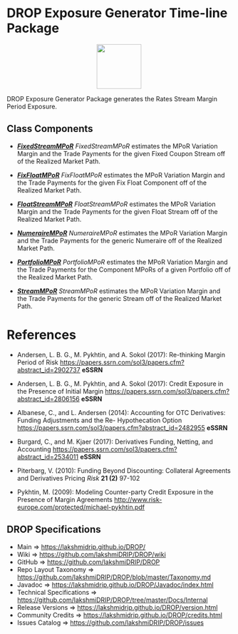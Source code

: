 # DROP Exposure Generator Time-line Package

<p align="center"><img src="https://github.com/lakshmiDRIP/DROP/blob/master/DRIP_Logo.gif?raw=true" width="100"></p>

DROP Exposure Generator Package generates the Rates Stream Margin Period Exposure.

## Class Components

 * [***FixedStreamMPoR***](https://github.com/lakshmiDRIP/DROP/tree/master/src/main/java/org/drip/exposure/generator/FixedStreamMPoR.java)
 <i>FixedStreamMPoR</i> estimates the MPoR Variation Margin and the Trade Payments for the given Fixed Coupon
 Stream off of the Realized Market Path.

 * [***FixFloatMPoR***](https://github.com/lakshmiDRIP/DROP/tree/master/src/main/java/org/drip/exposure/generator/FixFloatMPoR.java)
 <i>FixFloatMPoR</i> estimates the MPoR Variation Margin and the Trade Payments for the given Fix Float
 Component off of the Realized Market Path.

 * [***FloatStreamMPoR***](https://github.com/lakshmiDRIP/DROP/tree/master/src/main/java/org/drip/exposure/generator/FloatStreamMPoR.java)
 <i>FloatStreamMPoR</i> estimates the MPoR Variation Margin and the Trade Payments for the given Float Stream
 off of the Realized Market Path.

 * [***NumeraireMPoR***](https://github.com/lakshmiDRIP/DROP/tree/master/src/main/java/org/drip/exposure/generator/NumeraireMPoR.java)
 <i>NumeraireMPoR</i> estimates the MPoR Variation Margin and the Trade Payments for the generic Numeraire
 off of the Realized Market Path.

 * [***PortfolioMPoR***](https://github.com/lakshmiDRIP/DROP/tree/master/src/main/java/org/drip/exposure/generator/PortfolioMPoR.java)
 <i>PortfolioMPoR</i> estimates the MPoR Variation Margin and the Trade Payments for the Component MPoRs of a
 given Portfolio off of the Realized Market Path.

 * [***StreamMPoR***](https://github.com/lakshmiDRIP/DROP/tree/master/src/main/java/org/drip/exposure/generator/StreamMPoR.java)
 <i>StreamMPoR</i> estimates the MPoR Variation Margin and the Trade Payments for the generic Stream off of
 the Realized Market Path.


# References

 * Andersen, L. B. G., M. Pykhtin, and A. Sokol (2017): Re-thinking Margin Period of Risk
 https://papers.ssrn.com/sol3/papers.cfm?abstract_id=2902737 <b>eSSRN</b>

 * Andersen, L. B. G., M. Pykhtin, and A. Sokol (2017): Credit Exposure in the Presence of Initial Margin
 https://papers.ssrn.com/sol3/papers.cfm?abstract_id=2806156 <b>eSSRN</b>

 * Albanese, C., and L. Andersen (2014): Accounting for OTC Derivatives: Funding Adjustments and the Re-
 Hypothecation Option https://papers.ssrn.com/sol3/papers.cfm?abstract_id=2482955 <b>eSSRN</b>

 * Burgard, C., and M. Kjaer (2017): Derivatives Funding, Netting, and Accounting
 https://papers.ssrn.com/sol3/papers.cfm?abstract_id=2534011 <b>eSSRN</b>

 * Piterbarg, V. (2010): Funding Beyond Discounting: Collateral Agreements and Derivatives Pricing
 <i>Risk</i> <b>21 (2)</b> 97-102

 * Pykhtin, M. (2009): Modeling Counter-party Credit Exposure in the Presence of Margin Agreements
 http://www.risk-europe.com/protected/michael-pykhtin.pdf


## DROP Specifications

 * Main                     => https://lakshmidrip.github.io/DROP/
 * Wiki                     => https://github.com/lakshmiDRIP/DROP/wiki
 * GitHub                   => https://github.com/lakshmiDRIP/DROP
 * Repo Layout Taxonomy     => https://github.com/lakshmiDRIP/DROP/blob/master/Taxonomy.md
 * Javadoc                  => https://lakshmidrip.github.io/DROP/Javadoc/index.html
 * Technical Specifications => https://github.com/lakshmiDRIP/DROP/tree/master/Docs/Internal
 * Release Versions         => https://lakshmidrip.github.io/DROP/version.html
 * Community Credits        => https://lakshmidrip.github.io/DROP/credits.html
 * Issues Catalog           => https://github.com/lakshmiDRIP/DROP/issues
